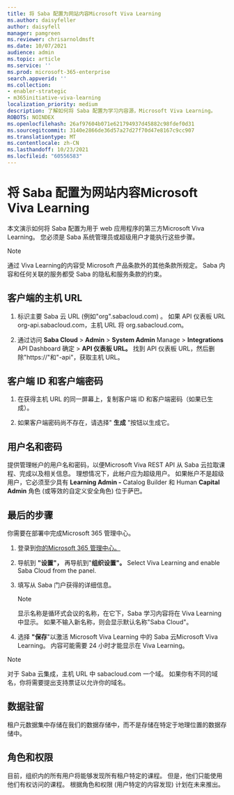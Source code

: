 ```yaml
---
title: 将 Saba 配置为网站内容Microsoft Viva Learning
ms.author: daisyfeller
author: daisyfell
manager: pamgreen
ms.reviewer: chrisarnoldmsft
ms.date: 10/07/2021
audience: admin
ms.topic: article
ms.service: ''
ms.prod: microsoft-365-enterprise
search.appverid: ''
ms.collection:
- enabler-strategic
- m365initiative-viva-learning
localization_priority: medium
description: 了解如何将 Saba 配置为学习内容源，Microsoft Viva Learning。
ROBOTS: NOINDEX
ms.openlocfilehash: 26af97604b071e621794937d45882c98fdef0d31
ms.sourcegitcommit: 3140e2866de36d57a27d27f70d47e8167c9cc907
ms.translationtype: MT
ms.contentlocale: zh-CN
ms.lasthandoff: 10/23/2021
ms.locfileid: "60556583"
---
```

# <a name="configure-saba-as-a-content-source-for-microsoft-viva-learning"></a>将 Saba 配置为网站内容Microsoft Viva Learning

本文演示如何将 Saba 配置为用于 web 应用程序的第三方Microsoft Viva Learning。 您必须是 Saba 系统管理员或超级用户才能执行这些步骤。

>[!NOTE]
>通过 Viva Learning的内容受 Microsoft 产品条款外的其他条款所规定。 Saba 内容和任何关联的服务都受 Saba 的隐私和服务条款的约束。

## <a name="clients-host-url"></a>客户端的主机 URL

1. 标识主要 Saba 云 URL (例如"org".sabacloud.com) 。 如果 API 仪表板 URL org-api.sabacloud.com，主机 URL 将 org.sabacloud.com。

2. 通过访问 **Saba Cloud**  >  **Admin**  >  **System Admin** Manage  >  **Integrations** API Dashboard 确定  >  **API 仪表板 URL。** 找到 API 仪表板 URL，然后删除"https://"和"-api"，获取主机 URL。

<!--![Image of the API dashboard.](../media/learning/saba-1.png)-->

## <a name="client-id-and-client-secret"></a>客户端 ID 和客户端密码

1. 在获得主机 URL 的同一屏幕上，复制客户端 ID 和客户端密码（如果已生成）。

2. 如果客户端密码尚不存在，请选择" **生成** "按钮以生成它。

    <!--![Image of the button to generate the Client secret.](../media/learning/saba-2.png)-->

## <a name="username-and-password"></a>用户名和密码

提供管理帐户的用户名和密码，以便Microsoft Viva REST API 从 Saba 云拉取课程、完成以及相关信息。 理想情况下，此帐户应为超级用户。 如果帐户不是超级用户，它必须至少具有 **Learning Admin -** Catalog Builder 和 Human **Capital Admin** 角色 (或等效的自定义安全角色) 位于萨巴。

## <a name="last-steps"></a>最后的步骤

你需要在部署中完成Microsoft 365 管理中心。

1. 登录到[你的Microsoft 365 管理中心。](https://admin.microsoft.com)
2. 导航到 **"设置"，** 再导航到"**组织设置"。** Select Viva Learning and enable Saba Cloud from the panel.
3. 填写从 Saba 门户获得的详细信息。
    >[!NOTE]
    >显示名称是循环式会议的名称，在它下，Saba 学习内容将在 Viva Learning 中显示。 如果不输入新名称，则会显示默认名称"Saba Cloud"。

    <!--![Image of where you post configuration details in the admin center.](../media/learning/saba-3.png)-->

4. 选择 **"保存**"以激活 Microsoft Viva Learning 中的 Saba 云Microsoft Viva Learning。 内容可能需要 24 小时才能显示在 Viva Learning。

> [!Note]
> 对于 Saba 云集成，主机 URL 中 sabacloud.com 一个域。 如果你有不同的域名，你将需要提出支持票证以允许你的域名。

## <a name="data-residency"></a>数据驻留

租户元数据集中存储在我们的数据存储中，而不是存储在特定于地理位置的数据存储中。

## <a name="roles-and-permissions"></a>角色和权限

目前，组织内的所有用户将能够发现所有租户特定的课程。 但是，他们只能使用他们有权访问的课程。 根据角色和权限 (用户特定的内容发现) 计划在未来推出。
